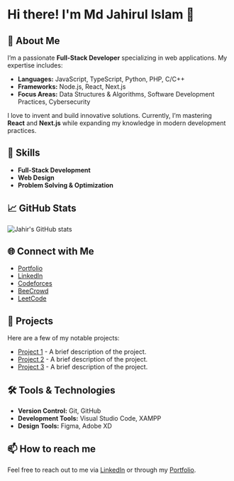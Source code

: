 # Hi there! I'm Md Jahirul Islam 👋

## 🚀 About Me
I’m a passionate **Full-Stack Developer** specializing in web applications. My expertise includes:

- **Languages:** JavaScript, TypeScript, Python, PHP, C/C++
- **Frameworks:** Node.js, React, Next.js
- **Focus Areas:** Data Structures & Algorithms, Software Development Practices, Cybersecurity

I love to invent and build innovative solutions. Currently, I’m mastering **React** and **Next.js** while expanding my knowledge in modern development practices.

## 💼 Skills
- **Full-Stack Development**
- **Web Design**
- **Problem Solving & Optimization**

## 📈 GitHub Stats
![Jahir's GitHub stats](https://github-readme-stats.vercel.app/api?username=jahir002201&show_icons=true&theme=radical)

## 🌐 Connect with Me
- [Portfolio](https://my-portfolio-smoky-xi-63.vercel.app/)
- [LinkedIn](https://www.linkedin.com/in/jahirul12/)
- [Codeforces](https://codeforces.com/profile/jahirul002201)
- [BeeCrowd](https://judge.beecrowd.com/en/profile/654592)
- [LeetCode](https://leetcode.com/u/jahir002201/)

## 📝 Projects
Here are a few of my notable projects:
- [Project 1](link-to-your-project) - A brief description of the project.
- [Project 2](link-to-your-project) - A brief description of the project.
- [Project 3](link-to-your-project) - A brief description of the project.

## 🛠️ Tools & Technologies
- **Version Control:** Git, GitHub
- **Development Tools:** Visual Studio Code, XAMPP
- **Design Tools:** Figma, Adobe XD

## 📫 How to reach me
Feel free to reach out to me via [LinkedIn](https://www.linkedin.com/in/jahirul12/) or through my [Portfolio](https://my-portfolio-smoky-xi-63.vercel.app/).
